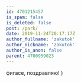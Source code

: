 ```yaml
---
id: 4701215457
is_spam: false
is_deleted: false
post: /park/
date: 2019-11-24T20:17:17Z
author_fullname: 'zakutok'
author_nickname: 'zakutok'
author_is_anon: false
parent: 4700959023
---
```


<p>фигасе, поздравляю! )</p>
